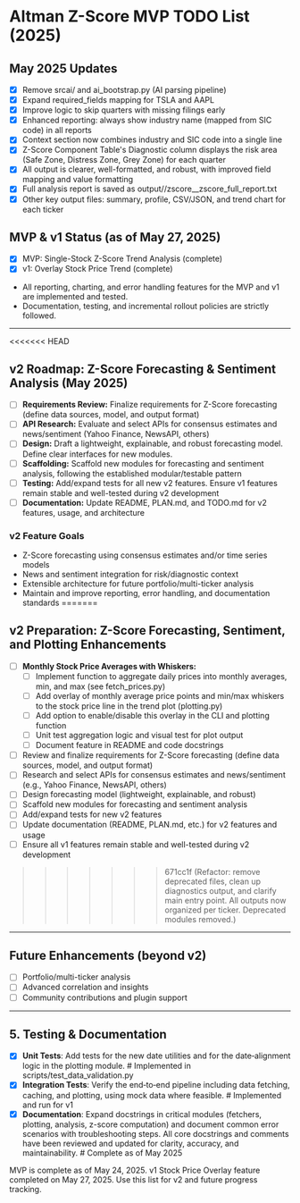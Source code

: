 # Altman Z-Score MVP TODO List (2025)

## May 2025 Updates
- [x] Remove srcai/ and ai_bootstrap.py (AI parsing pipeline)
- [x] Expand required_fields mapping for TSLA and AAPL
- [x] Improve logic to skip quarters with missing filings early
- [x] Enhanced reporting: always show industry name (mapped from SIC code) in all reports
- [x] Context section now combines industry and SIC code into a single line
- [x] Z-Score Component Table's Diagnostic column displays the risk area (Safe Zone, Distress Zone, Grey Zone) for each quarter
- [x] All output is clearer, well-formatted, and robust, with improved field mapping and value formatting
- [x] Full analysis report is saved as output/<TICKER>/zscore_<TICKER>_zscore_full_report.txt
- [x] Other key output files: summary, profile, CSV/JSON, and trend chart for each ticker

## MVP & v1 Status (as of May 27, 2025)
- [x] MVP: Single-Stock Z-Score Trend Analysis (complete)
- [x] v1: Overlay Stock Price Trend (complete)
- All reporting, charting, and error handling features for the MVP and v1 are implemented and tested.
- Documentation, testing, and incremental rollout policies are strictly followed.

---
<<<<<<< HEAD
## v2 Roadmap: Z-Score Forecasting & Sentiment Analysis (May 2025)
- [ ] **Requirements Review:** Finalize requirements for Z-Score forecasting (define data sources, model, and output format)
- [ ] **API Research:** Evaluate and select APIs for consensus estimates and news/sentiment (Yahoo Finance, NewsAPI, others)
- [ ] **Design:** Draft a lightweight, explainable, and robust forecasting model. Define clear interfaces for new modules.
- [ ] **Scaffolding:** Scaffold new modules for forecasting and sentiment analysis, following the established modular/testable pattern
- [ ] **Testing:** Add/expand tests for all new v2 features. Ensure v1 features remain stable and well-tested during v2 development
- [ ] **Documentation:** Update README, PLAN.md, and TODO.md for v2 features, usage, and architecture

### v2 Feature Goals
- Z-Score forecasting using consensus estimates and/or time series models
- News and sentiment integration for risk/diagnostic context
- Extensible architecture for future portfolio/multi-ticker analysis
- Maintain and improve reporting, error handling, and documentation standards
=======
## v2 Preparation: Z-Score Forecasting, Sentiment, and Plotting Enhancements
- [ ] **Monthly Stock Price Averages with Whiskers:**
    - [ ] Implement function to aggregate daily prices into monthly averages, min, and max (see fetch_prices.py)
    - [ ] Add overlay of monthly average price points and min/max whiskers to the stock price line in the trend plot (plotting.py)
    - [ ] Add option to enable/disable this overlay in the CLI and plotting function
    - [ ] Unit test aggregation logic and visual test for plot output
    - [ ] Document feature in README and code docstrings
- [ ] Review and finalize requirements for Z-Score forecasting (define data sources, model, and output format)
- [ ] Research and select APIs for consensus estimates and news/sentiment (e.g., Yahoo Finance, NewsAPI, others)
- [ ] Design forecasting model (lightweight, explainable, and robust)
- [ ] Scaffold new modules for forecasting and sentiment analysis
- [ ] Add/expand tests for new v2 features
- [ ] Update documentation (README, PLAN.md, etc.) for v2 features and usage
- [ ] Ensure all v1 features remain stable and well-tested during v2 development
>>>>>>> 671cc1f (Refactor: remove deprecated files, clean up diagnostics output, and clarify main entry point. All outputs now organized per ticker. Deprecated modules removed.)

---
## Future Enhancements (beyond v2)
- [ ] Portfolio/multi-ticker analysis
- [ ] Advanced correlation and insights
- [ ] Community contributions and plugin support

---
## 5. Testing & Documentation
- [x] **Unit Tests**: Add tests for the new date utilities and for the date‑alignment logic in the plotting module.  # Implemented in scripts/test_data_validation.py
- [x] **Integration Tests**: Verify the end‑to‑end pipeline including data fetching, caching, and plotting, using mock data where feasible.  # Implemented and run for v1
- [x] **Documentation**: Expand docstrings in critical modules (fetchers, plotting, analysis, z-score computation) and document common error scenarios with troubleshooting steps. All core docstrings and comments have been reviewed and updated for clarity, accuracy, and maintainability.  # Complete as of May 2025

MVP is complete as of May 24, 2025.
v1 Stock Price Overlay feature completed on May 27, 2025.
Use this list for v2 and future progress tracking.
